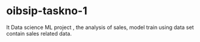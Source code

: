 # oibsip-taskno-1
It Data science ML project , the analysis of sales, model train using data set contain sales related data.
